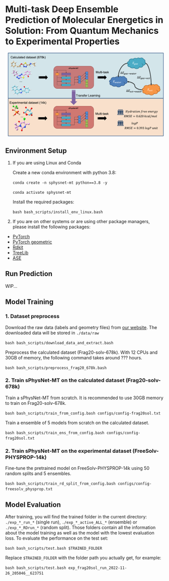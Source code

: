 # Multi-task Deep Ensemble Prediction of Molecular Energetics in Solution: From Quantum Mechanics to Experimental Properties
![](figures/toc.png)

## Environment Setup
1. If you are using Linux and Conda

    Create a new conda environment with python 3.8:

    `conda create -n sphysnet-mt python==3.8 -y`

    `conda activate sphysnet-mt`

    Install the required packages:

    `bash bash_scripts/install_env_linux.bash`
2. If you are on other systems or are using other package managers, please install the following packages:

- [PyTorch](https://pytorch.org/)
- [PyTorch geometric](https://pytorch-geometric.readthedocs.io/en/latest/notes/installation.html)
- [Rdkit](https://www.rdkit.org/docs/Install.html)
- [TreeLib](https://pypi.org/project/treelib/)
- [ASE](https://pypi.org/project/ase/)

## Run Prediction

WIP...

## Model Training

### 1. Dataset preprocess

Download the raw data (labels and geometry files) from [our website](https://yzhang.hpc.nyu.edu/IMA/). The downloaded data will be stored in `./data/raw`

`bash bash_scripts/download_data_and_extract.bash`

Preprocess the calculated dataset (Frag20-solv-678k). With 12 CPUs and 30GB of memory, the following command takes around ??? hours.

`bash bash_scripts/preprocess_frag20_678k.bash`

### 2. Train sPhysNet-MT on the calculated dataset (Frag20-solv-678k)

Train a sPhysNet-MT from scratch. It is recommended to use 30GB memory to train on Frag20-solv-678k.

`bash bash_scripts/train_from_config.bash configs/config-frag20sol.txt`

Train a ensemble of 5 models from scratch on the calculated dataset.

`bash bash_scripts/train_ens_from_config.bash configs/config-frag20sol.txt`

### 2. Train sPhysNet-MT on the experimental dataset (FreeSolv-PHYSPROP-14k)

Fine-tune the pretrained model on FreeSolv-PHYSPROP-14k using 50 random splits and 5 ensembles.

`bash bash_scripts/train_rd_split_from_config.bash configs/config-freesolv_physprop.txt`

## Model Evaluation

After training, you will find the trained folder in the current directory: `./exp_*_run_*` (single run), `./exp_*_active_ALL_*` (ensemble) or `./exp_*_RDrun_*` (random split). Those folders contain all the information about the model training as well as the model with the lowest evaluation loss. To evaluate the performance on the test set:

`bash bash_scripts/test.bash $TRAINED_FOLDER`

Replace `$TRAINED_FOLDER` with the folder path you actually get, for example:

`bash bash_scripts/test.bash exp_frag20sol_run_2022-11-26_205046__623751`
